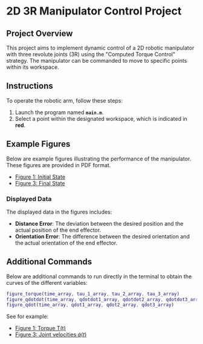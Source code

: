 # 2D 3R Manipulator Control Project

## Project Overview

This project aims to implement dynamic control of a 2D robotic manipulator with three revolute joints (3R) using the "Computed Torque Control" strategy. The manipulator can be commanded to move to specific points within its workspace.

## Instructions

To operate the robotic arm, follow these steps:

1. Launch the program named **`main.m`**.
2. Select a point within the designated workspace, which is indicated in **red**.

## Example Figures

Below are example figures illustrating the performance of the manipulator. These figures are provided in PDF format.

- [Figure 1: Initial State](fig0.pdf)
- [Figure 3: Final State](fig1.pdf)

### Displayed Data

The displayed data in the figures includes:

- **Distance Error**: The deviation between the desired position and the actual position of the end effector.
- **Orientation Error**: The difference between the desired orientation and the actual orientation of the end effector.

## Additional Commands

Below are additional commands to run directly in the terminal to obtain the curves of the different variables:

```matlab
figure_torque(time_array, tau_1_array, tau_2_array, tau_3_array)
figure_qdotdot(time_array, qdotdot1_array, qdotdot2_array, qdotdot3_array)
figure_qdot(time_array, qdot1_array, qdot2_array, qdot3_array)
```

See for example:

- [Figure 1: Torque T(t)](Torque.pdf)
- [Figure 3: Joint velocities $\dot{q}(t)$](Joint_Velocities.pdf)
